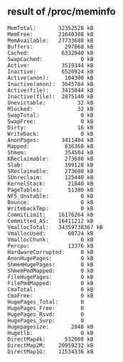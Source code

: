 ## result of /proc/meminfo

    MemTotal:       32352528 kB
    MemFree:        21640308 kB
    MemAvailable:   27733688 kB
    Buffers:          297060 kB
    Cached:          6332040 kB
    SwapCached:            0 kB
    Active:          3519344 kB
    Inactive:        6520924 kB
    Active(anon):     104300 kB
    Inactive(anon):  3645784 kB
    Active(file):    3415044 kB
    Inactive(file):  2875140 kB
    Unevictable:          32 kB
    Mlocked:              32 kB
    SwapTotal:             0 kB
    SwapFree:              0 kB
    Dirty:                16 kB
    Writeback:             0 kB
    AnonPages:       3411404 kB
    Mapped:           836360 kB
    Shmem:            354504 kB
    KReclaimable:     273688 kB
    Slab:             399128 kB
    SReclaimable:     273688 kB
    SUnreclaim:       125440 kB
    KernelStack:       21840 kB
    PageTables:        51380 kB
    NFS_Unstable:          0 kB
    Bounce:                0 kB
    WritebackTmp:          0 kB
    CommitLimit:    16176264 kB
    Committed_AS:   16411212 kB
    VmallocTotal:   34359738367 kB
    VmallocUsed:       60724 kB
    VmallocChunk:          0 kB
    Percpu:            13376 kB
    HardwareCorrupted:     0 kB
    AnonHugePages:         0 kB
    ShmemHugePages:        0 kB
    ShmemPmdMapped:        0 kB
    FileHugePages:         0 kB
    FilePmdMapped:         0 kB
    CmaTotal:              0 kB
    CmaFree:               0 kB
    HugePages_Total:       0
    HugePages_Free:        0
    HugePages_Rsvd:        0
    HugePages_Surp:        0
    Hugepagesize:       2048 kB
    Hugetlb:               0 kB
    DirectMap4k:      532008 kB
    DirectMap2M:    20959232 kB
    DirectMap1G:    11534336 kB
